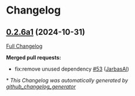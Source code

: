 # Changelog

## [0.2.6a1](https://github.com/OpenVoiceOS/ovos-PHAL/tree/0.2.6a1) (2024-10-31)

[Full Changelog](https://github.com/OpenVoiceOS/ovos-PHAL/compare/0.2.5...0.2.6a1)

**Merged pull requests:**

- fix:remove unused dependency [\#53](https://github.com/OpenVoiceOS/ovos-PHAL/pull/53) ([JarbasAl](https://github.com/JarbasAl))



\* *This Changelog was automatically generated by [github_changelog_generator](https://github.com/github-changelog-generator/github-changelog-generator)*
